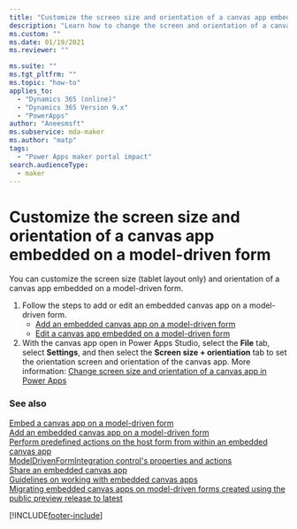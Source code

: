 ```yaml
---
title: "Customize the screen size and orientation of a canvas app embedded on a model-driven form | MicrosoftDocs"
description: "Learn how to change the screen and orientation of a canvas app"
ms.custom: ""
ms.date: 01/19/2021
ms.reviewer: ""

ms.suite: ""
ms.tgt_pltfrm: ""
ms.topic: "how-to"
applies_to: 
  - "Dynamics 365 (online)"
  - "Dynamics 365 Version 9.x"
  - "PowerApps"
author: "Aneesmsft"
ms.subservice: mda-maker
ms.author: "matp"
tags: 
  - "Power Apps maker portal impact"
search.audienceType: 
  - maker
---
```


# Customize the screen size and orientation of a canvas app embedded on a model-driven form

You can customize the screen size (tablet layout only) and orientation of a canvas app embedded on a model-driven form.

1. Follow the steps to add or edit an embedded canvas app on a model-driven form.
    - [Add an embedded canvas app on a model-driven form](embedded-canvas-app-add-classic-designer.md)
    - [Edit a canvas app embedded on a model-driven form](embedded-canvas-app-edit-classic-designer.md)
2. With the canvas app open in Power Apps Studio, select the **File** tab, select **Settings**, and then select the **Screen size + orientiation** tab to set the orientation screen and orientation of the canvas app. More information: [Change screen size and orientation of a canvas app in Power Apps](../canvas-apps/set-aspect-ratio-portrait-landscape.md)


### See also

[Embed a canvas app on a model-driven form](embed-canvas-app-in-form.md) <br />
[Add an embedded canvas app on a model-driven form](embedded-canvas-app-add-classic-designer.md) <br />
[Perform predefined actions on the host form from within an embedded canvas app](embedded-canvas-app-actions.md) <br />
[ModelDrivenFormIntegration control's properties and actions](embedded-canvas-app-properties-actions.md) <br />
[Share an embedded canvas app](share-embedded-canvas-app.md) <br />
[Guidelines on working with embedded canvas apps](embedded-canvas-app-guidelines.md) <br />
[Migrating embedded canvas apps on model-driven forms created using the public preview release to latest](embedded-canvas-app-migrate-from-preview.md) <br />


[!INCLUDE[footer-include](../../includes/footer-banner.md)]

